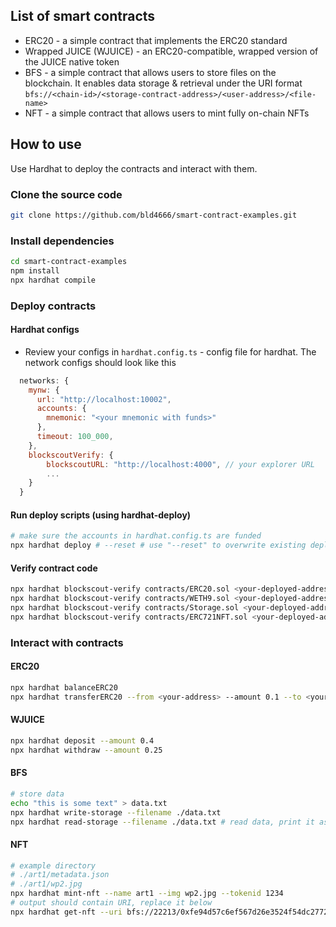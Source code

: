 ## List of smart contracts

- ERC20 - a simple contract that implements the ERC20 standard
- Wrapped JUICE (WJUICE) - an ERC20-compatible, wrapped version of the JUICE native token
- BFS - a simple contract that allows users to store files on the blockchain. It enables data storage & retrieval under the URI format `bfs://<chain-id>/<storage-contract-address>/<user-address>/<file-name>`
- NFT - a simple contract that allows users to mint fully on-chain NFTs

## How to use

Use Hardhat to deploy the contracts and interact with them.


### Clone the source code

```bash
git clone https://github.com/bld4666/smart-contract-examples.git
```

### Install dependencies

```bash
cd smart-contract-examples
npm install
npx hardhat compile
```

### Deploy contracts

#### Hardhat configs

- Review your configs in `hardhat.config.ts` - config file for hardhat. The network configs should look like this
```js
  networks: {
    mynw: {
      url: "http://localhost:10002",
      accounts: {
        mnemonic: "<your mnemonic with funds>"
      },
      timeout: 100_000,
    },
    blockscoutVerify: {
    	blockscoutURL: "http://localhost:4000", // your explorer URL
    	...
    }
  }
```

#### Run deploy scripts (using hardhat-deploy)
```bash
# make sure the accounts in hardhat.config.ts are funded
npx hardhat deploy # --reset # use "--reset" to overwrite existing deployments
```

#### Verify contract code
```bash
npx hardhat blockscout-verify contracts/ERC20.sol <your-deployed-address>
npx hardhat blockscout-verify contracts/WETH9.sol <your-deployed-address>
npx hardhat blockscout-verify contracts/Storage.sol <your-deployed-address>
npx hardhat blockscout-verify contracts/ERC721NFT.sol <your-deployed-address>
```

### Interact with contracts

#### ERC20

```bash
npx hardhat balanceERC20
npx hardhat transferERC20 --from <your-address> --amount 0.1 --to <your-address>
```

#### WJUICE

```bash
npx hardhat deposit --amount 0.4
npx hardhat withdraw --amount 0.25
```

#### BFS

```bash
# store data
echo "this is some text" > data.txt
npx hardhat write-storage --filename ./data.txt
npx hardhat read-storage --filename ./data.txt # read data, print it as readable text
```

#### NFT

```bash
# example directory
# ./art1/metadata.json
# ./art1/wp2.jpg
npx hardhat mint-nft --name art1 --img wp2.jpg --tokenid 1234
# output should contain URI, replace it below
npx hardhat get-nft --uri bfs://22213/0xfe94d57c6ef567d26e3524f54dc2772329092ffd/0xd3b0932Dff95a56c6024328162a3040F5e717F76/art1
```

